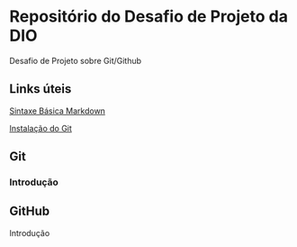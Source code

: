 # Repositório do Desafio de Projeto da DIO
Desafio de Projeto sobre Git/Github

## Links úteis
[Sintaxe Básica Markdown](https://www.markdownguide.org/getting-started/)

[Instalação do Git](https://git-scm.com/) 

## Git

### Introdução 

## GitHub

Introdução
